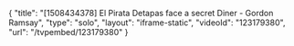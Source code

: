 {
    "title": "[1508434378] El Pirata Detapas face a secret Diner - Gordon Ramsay",
    "type": "solo",
    "layout": "iframe-static",
    "videoId": "123179380",
    "url": "\/tvpembed\/123179380"
}
